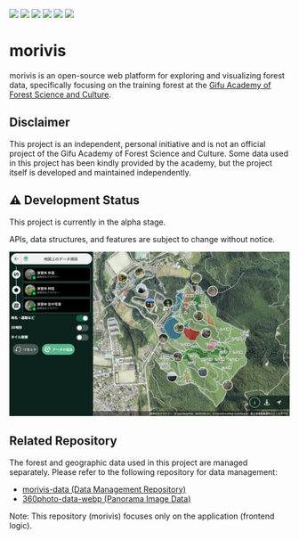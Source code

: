 <img src="https://img.shields.io/badge/-Svelte-E5ECF1.svg?logo=svelte&style=flat"> <img src="https://img.shields.io/badge/-TypeScript-FFFFFF.svg?logo=typescript&style=flat"> <img src="https://img.shields.io/badge/-TailWindCSS-1572B6.svg?logo=tailwindcss&style=flat">
<img src="https://img.shields.io/badge/-WebGL-990000.svg?logo=webgl&style=flat"> <img src="https://img.shields.io/badge/-MapLibre GL JS-396CB2.svg?logo=maplibre&style=flat"> <img src="https://img.shields.io/badge/-Three.js-000000.svg?logo=threedotjs&style=flat">

# morivis

morivis is an open-source web platform for exploring and visualizing forest data, specifically focusing on the training forest at the [Gifu Academy of Forest Science and Culture](https://www.forest.ac.jp/).

## Disclaimer

This project is an independent, personal initiative and is not an official project of the Gifu Academy of Forest Science and Culture.
Some data used in this project has been kindly provided by the academy, but the project itself is developed and maintained independently.

## ⚠️ Development Status

This project is currently in the alpha stage.

APIs, data structures, and features are subject to change without notice.

![alt text](image.png)

## Related Repository

The forest and geographic data used in this project are managed separately.
Please refer to the following repository for data management:

- [morivis-data (Data Management Repository)](https://github.com/forestacdev/morivis-data)
- [360photo-data-webp (Panorama Image Data)](https://github.com/forestacdev/360photo-data-webp)

Note: This repository (morivis) focuses only on the application (frontend logic).
